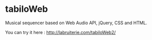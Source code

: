 tabiloWeb
=========

Musical sequencer based on Web Audio API, jQuery, CSS and HTML.

You can try it here : http://labruiterie.com/tabiloWeb2/
